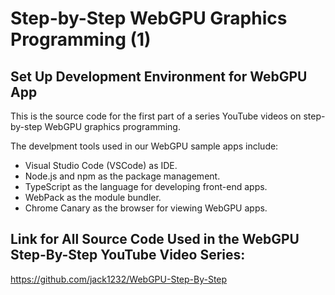 # Step-by-Step WebGPU Graphics Programming (1) 
## Set Up Development Environment for WebGPU App

This is the source code for the first part of a series YouTube videos on step-by-step WebGPU graphics programming.

The develpment tools used in our WebGPU sample apps include: 

* Visual Studio Code (VSCode) as IDE.
* Node.js and npm as the package management.
* TypeScript as the language for developing front-end apps. 
* WebPack as the module bundler.
* Chrome Canary as the browser for viewing WebGPU apps.

## Link for All Source Code Used in the WebGPU Step-By-Step YouTube Video Series:

https://github.com/jack1232/WebGPU-Step-By-Step

